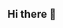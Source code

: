 ## Hi there 👋

<!--
**gigcomm/gigcomm** is a ✨ _special_ ✨ repository because its `README.md` (this file) appears on your GitHub profile.

Here are some ideas to get you started:

#- 🔭 I’m currently working on a project that brings your financial assets together in one place.
#- 🌱 I’m currently studying to improve my coding skills and competencies in the programming world.
#- 👯 I’m looking to collaborate on Open-source projects, fintech tools, or automation scripts.
#- 🤔 I’m looking for help with optimizing backend performance or security best practices.
# - 💬 Ask me about ...
#- 📫 How to reach me: tg: gigcomm | email: lenovo27835@gmail.com
#- 😄 Pronouns: ...
#- ⚡ Fun fact: I’m a genius… but only (tolko na pol Fedora 😉).
-->
